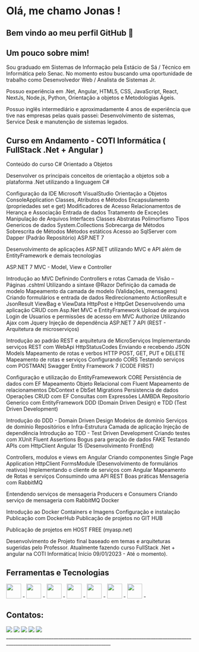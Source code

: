 # Olá, me chamo Jonas ! 
## Bem vindo ao meu perfil GitHub 👋

## Um pouco sobre mim!
Sou graduado em Sistemas de Informação pela Estácio de Sá / Técnico em Informática pelo Senac.
No momento estou buscando uma oportunidade de trabalho como Desenvolvedor Web / Analista de Sistemas Jr.

Possuo experiência em .Net, Angular, HTML5, CSS, JavaScript, React, NextJs, Node.js, Python, Orientação a objetos e Metodologias Ágeis.
 
Possuo inglês intermediário e aproximadamente 4 anos de experiência que tive nas empresas pelas quais passei:
Desenvolvimento de sistemas, Service Desk e manutenção de sistemas legados.

## Curso em Andamento - COTI Informática ( FullStack .Net + Angular )
Conteúdo do curso
C# Orientado a Objetos

Desenvolver os principais conceitos de orientação a objetos sob a plataforma .Net utilizando a linguagem C#

Configuração da IDE Microsoft VisualStudio
Orientação a Objetos
ConsoleApplication
Classes, Atributos e Métodos
Encapsulamento (propriedades set e get)
Modificadores de Acesso
Relacionamentos de Herança e Associação
Entrada de dados
Tratamento de Exceções
Manipulação de Arquivos
Interfaces
Classes Abstratas
Polimorfismo
Tipos Genericos de dados
System.Collections 
Sobrecarga de Métodos
Sobrescrita de Métodos
Métodos estáticos
Acesso ao SqlServer com Dapper (Padrão Repositório)
ASP.NET 7

Desenvolvimento de aplicações ASP.NET utilizando MVC e API além de EntityFramework e demais tecnologias

  ASP.NET 7 MVC - Model, View e Controller

Introdução ao MVC
Definindo Controllers e rotas
Camada de Visão – Páginas .cshtml
Utilizando a sintaxe @Razor
Definição da camada de modelo
Mapeamento da camada de modelo (Validações, mensagens)
Criando formulários e entrada de dados
Redirecionamento
ActionResult e JsonResult
ViewBag e ViewData
HttpPost e HttpGet
Desenvolvendo uma aplicação CRUD com Asp.Net MVC e EntityFramework
Upload de arquivos
Login de Usuarios e permissões de acesso em MVC
Authorize
Utilizando Ajax com Jquery
Injeção de dependência
 ASP.NET 7 API (REST - Arquitetura de microserviços)

Introdução ao padrão REST e arquitetura de MicroServiços
Implementando serviços REST com WebApi
HttpStatusCodes
Enviando e recebendo JSON
Models
Mapeamento de rotas e verbos HTTP
POST, GET, PUT e DELETE
Mapeamento de rotas e serviços
Configurando CORS
Testando serviços com POSTMAN]
Swagger
 Entity Framework 7 (CODE FIRST)

Configuração e utilização do EntityFramewework CORE
Persistência de dados com EF
Mapeamento Objeto Relacional com Fluent
Mapeamento de relacionamentos 
DbContext e DbSet
Migrations
Persistencia de dados Operações CRUD com EF
Consultas com Expressões LAMBDA
Repositorio Generico com EntityFramework
 DDD (Domain Driven Design) e TDD (Test Driven Development)

Introdução do DDD - Domain Driven Design
Modelos de domínio
Serviços de domínio
Repositórios e Infra-Estrutura
Camada de aplicação
Injeção de dependência
Introdução ao TDD - Test Driven Development
Criando testes com XUnit
Fluent Assertions
Bogus para geração de dados FAKE
Testando APIs com HttpClient
 Angular 15 (Desenvolvimento FrontEnd)

Controllers, modulos e views em Angular
Criando componentes
Single Page Application
HttpClient
FormsModule (Desenvolvimento de formulários reativos)
Implementando o cliente de serviços com Angular
Mapeamento de Rotas e serviços
Consumindo uma API REST
Boas práticas
Mensageria com RabbitMQ

Entendendo serviços de mensageria
Producers e Consumers
Criando serviço de mensageria com RabbitMQ
Docker

Introdução ao Docker
Containers e Imagens
Configuração e instalação
Publicação com DockerHub
Publicação de projetos no GIT HUB

Publicação de projetos em HOST FREE (myasp.net)

Desenvolvimento de Projeto final baseado em temas e arquiteturas sugeridas pelo Professor. 
Atualmente fazendo curso FullStack .Net + angular na COTI Informática( Início 09/01/2023 - Até o momento).

## Ferramentas e Tecnologias

<img src="https://cdn.jsdelivr.net/gh/devicons/devicon/icons/git/git-original.svg" width="40" height="40"/> - <img src="https://cdn.jsdelivr.net/gh/devicons/devicon/icons/python/python-original.svg" width="40" height="40"/> - <img src="https://cdn.jsdelivr.net/gh/devicons/devicon/icons/dotnetcore/dotnetcore-original.svg" width="40" height="40"/> -  <img src="https://upload.wikimedia.org/wikipedia/commons/thumb/c/cf/Angular_full_color_logo.svg/250px-Angular_full_color_logo.svg.png" width="40" height="40"/> - <img src="https://cdn.jsdelivr.net/gh/devicons/devicon/icons/react/react-original.svg" width="40" height="40"/> - <img src="https://cdn.pixabay.com/photo/2013/07/13/11/43/tux-158547__480.png" width="40" height="40"/> - <img src="https://cdn.jsdelivr.net/gh/devicons/devicon/icons/php/php-original.svg" width="40" height="40"/> - 

## Contatos:

<div>
<a href="https://www.youtube.com/channel/UCJqkQX9dEl4Xu3mzttZxrbg/videos" target="_blank"><img src="https://img.shields.io/badge/YouTube-FF0000?style=for-the-badge&logo=youtube&logoColor=white" target="_blank"></a>
<a href="https://instagram.com/jonasjosino" target="_blank"><img src="https://img.shields.io/badge/-Instagram-%23E4405F?style=for-the-badge&logo=instagram&logoColor=white" target="_blank"></a>
<a href="https://www.twitch.tv/jonz220" target="_blank"><img src="https://img.shields.io/badge/Twitch-9146FF?style=for-the-badge&logo=twitch&logoColor=white" target="_blank"></a>
<a href = "mailto:jjosinoms@gmail.com"><img src="https://img.shields.io/badge/Gmail-D14836?style=for-the-badge&logo=gmail&logoColor=white" target="_blank"></a>
<a href="https://www.linkedin.com/in/jonas-josino-b5064257/" target="_blank"><img src="https://img.shields.io/badge/-LinkedIn-%230077B5?style=for-the-badge&logo=linkedin&logoColor=white" target="_blank"></a>   
</div>
__________________________________________________________________________________________________________________________ <br><br>


